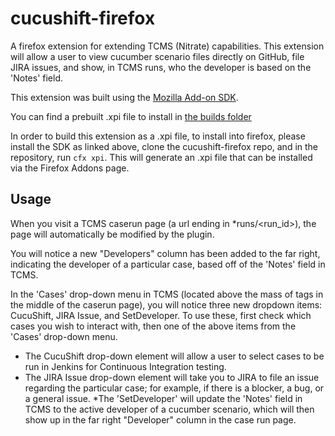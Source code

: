 cucushift-firefox
=================

A firefox extension for extending TCMS (Nitrate) capabilities. This extension will allow a user to view cucumber scenario files directly on GitHub, file JIRA issues, and show, in TCMS runs, who the developer is based on the 'Notes' field.

This extension was built using the [Mozilla Add-on SDK](https://developer.mozilla.org/en-US/Add-ons/SDK).

You can find a prebuilt .xpi file to install in [the builds folder](https://github.com/cjryan/cucushift-firefox/raw/master/builds/cucushift-firefox.xpi)

In order to build this extension as a .xpi file, to install into firefox, please install the SDK as linked above, clone the cucushift-firefox repo, and in the repository, run `cfx xpi`. This will generate an .xpi file that can be installed via the Firefox Addons page.

Usage
-----

When you visit a TCMS caserun page (a url ending in *runs/<run_id>), the page will automatically be modified by the plugin.

You will notice a new "Developers" column has been added to the far right, indicating the developer of a particular case, based off of the 'Notes' field in TCMS.

In the 'Cases' drop-down menu in TCMS (located above the mass of tags in the middle of the caserun page), you will notice three new dropdown items: CucuShift, JIRA Issue, and SetDeveloper. To use these, first check which cases you wish to interact with, then one of the above items from the 'Cases' drop-down menu.

* The CucuShift drop-down element will allow a user to select cases to be run in Jenkins for Continuous Integration testing.
* The JIRA Issue drop-down element will take you to JIRA to file an issue regarding the particular case; for example, if there is a blocker, a bug, or a general issue.
*The 'SetDeveloper' will update the 'Notes' field in TCMS to the active developer of a cucumber scenario, which will then show up in the far right "Developer" column in the case run page.
